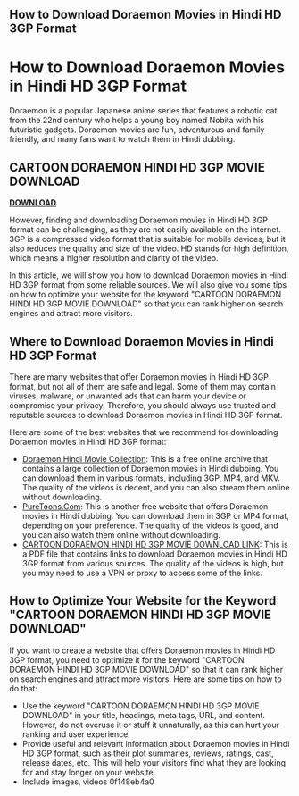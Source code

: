 ## How to Download Doraemon Movies in Hindi HD 3GP Format

 


 
# How to Download Doraemon Movies in Hindi HD 3GP Format
 
Doraemon is a popular Japanese anime series that features a robotic cat from the 22nd century who helps a young boy named Nobita with his futuristic gadgets. Doraemon movies are fun, adventurous and family-friendly, and many fans want to watch them in Hindi dubbing.
 
## CARTOON DORAEMON HINDI HD 3GP MOVIE DOWNLOAD


[**DOWNLOAD**](https://www.google.com/url?q=https%3A%2F%2Furllio.com%2F2tLdEh&sa=D&sntz=1&usg=AOvVaw3fuT_TDSKJGVAEuKylILfG)

 
However, finding and downloading Doraemon movies in Hindi HD 3GP format can be challenging, as they are not easily available on the internet. 3GP is a compressed video format that is suitable for mobile devices, but it also reduces the quality and size of the video. HD stands for high definition, which means a higher resolution and clarity of the video.
 
In this article, we will show you how to download Doraemon movies in Hindi HD 3GP format from some reliable sources. We will also give you some tips on how to optimize your website for the keyword "CARTOON DORAEMON HINDI HD 3GP MOVIE DOWNLOAD" so that you can rank higher on search engines and attract more visitors.
 
## Where to Download Doraemon Movies in Hindi HD 3GP Format
 
There are many websites that offer Doraemon movies in Hindi HD 3GP format, but not all of them are safe and legal. Some of them may contain viruses, malware, or unwanted ads that can harm your device or compromise your privacy. Therefore, you should always use trusted and reputable sources to download Doraemon movies in Hindi HD 3GP format.
 
Here are some of the best websites that we recommend for downloading Doraemon movies in Hindi HD 3GP format:
 
- [Doraemon Hindi Movie Collection](https://archive.org/details/doraemonhindimoviecollection): This is a free online archive that contains a large collection of Doraemon movies in Hindi dubbing. You can download them in various formats, including 3GP, MP4, and MKV. The quality of the videos is decent, and you can also stream them online without downloading.
- [PureToons.Com](https://puretoons.cc/doraemon-in-hindi-movies/): This is another free website that offers Doraemon movies in Hindi dubbing. You can download them in 3GP or MP4 format, depending on your preference. The quality of the videos is good, and you can also watch them online without downloading.
- [CARTOON DORAEMON HINDI HD 3GP MOVIE DOWNLOAD LINK](https://thingsformymotorbike.club/wp-content/uploads/2022/06/CARTOON_DORAEMON_HINDI_HD_3GP_MOVIE_DOWNLOAD_LINK.pdf): This is a PDF file that contains links to download Doraemon movies in Hindi HD 3GP format from various sources. The quality of the videos is high, but you may need to use a VPN or proxy to access some of the links.

## How to Optimize Your Website for the Keyword "CARTOON DORAEMON HINDI HD 3GP MOVIE DOWNLOAD"
 
If you want to create a website that offers Doraemon movies in Hindi HD 3GP format, you need to optimize it for the keyword "CARTOON DORAEMON HINDI HD 3GP MOVIE DOWNLOAD" so that it can rank higher on search engines and attract more visitors. Here are some tips on how to do that:

- Use the keyword "CARTOON DORAEMON HINDI HD 3GP MOVIE DOWNLOAD" in your title, headings, meta tags, URL, and content. However, do not overuse it or stuff it unnaturally, as this can hurt your ranking and user experience.
- Provide useful and relevant information about Doraemon movies in Hindi HD 3GP format, such as their plot summaries, reviews, ratings, cast, release dates, etc. This will help your visitors find what they are looking for and stay longer on your website.
- Include images, videos 0f148eb4a0
